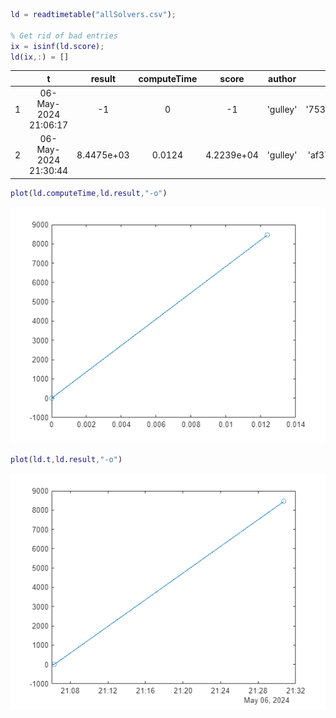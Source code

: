
```matlab
ld = readtimetable("allSolvers.csv");

% Get rid of bad entries
ix = isinf(ld.score);
ld(ix,:) = []
```
| |t|result|computeTime|score|author|commit|
|:--:|:--:|:--:|:--:|:--:|:--:|:--:|
|1|06-May-2024 21:06:17|-1|0|-1|'gulley'|'75300ae7d493637041100036e5d3688fab0669b4'|
|2|06-May-2024 21:30:44|8.4475e+03|0.0124|4.2239e+04|'gulley'|'af3705fb448b7d5caa7c3178305b69702954c9b7'|

```matlab
plot(ld.computeTime,ld.result,"-o")
```

![figure_0.png](report_media/figure_0.png)

```matlab
plot(ld.t,ld.result,"-o")
```

![figure_1.png](report_media/figure_1.png)
